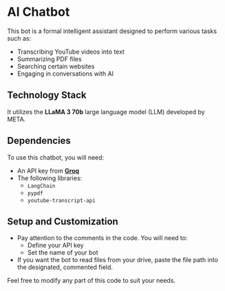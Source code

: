 # AI Chatbot  

This bot is a formal intelligent assistant designed to perform various tasks such as:  
- Transcribing YouTube videos into text 
- Summarizing PDF files  
- Searching certain websites  
- Engaging in conversations with AI  

## Technology Stack  
It utilizes the **LLaMA 3 70b** large language model (LLM) developed by META.  

## Dependencies  
To use this chatbot, you will need:  
- An API key from **[Groq](https://groq.com/)**  
- The following libraries:  
  - `LangChain`  
  - `pypdf`  
  - `youtube-transcript-api`  

## Setup and Customization  
- Pay attention to the comments in the code. You will need to:  
  - Define your API key  
  - Set the name of your bot  
- If you want the bot to read files from your drive, paste the file path into the designated, commented field.  

Feel free to modify any part of this code to suit your needs.  
